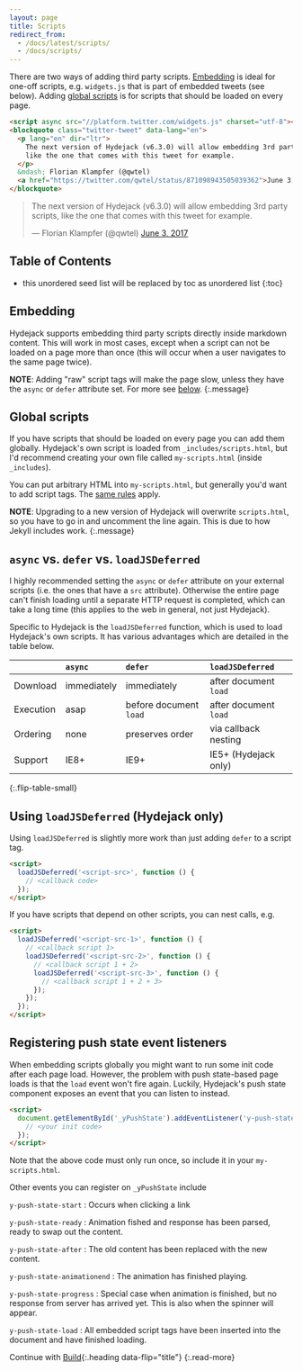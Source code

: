 ```yaml
---
layout: page
title: Scripts
redirect_from:
  - /docs/latest/scripts/
  - /docs/scripts/
---
```


There are two ways of adding third party scripts.
[Embedding](#embedding) is ideal for one-off scripts, e.g. `widgets.js` that is part of embedded tweets (see below).
Adding [global scripts](#global-scripts) is for scripts that should be loaded on every page.

```html
<script async src="//platform.twitter.com/widgets.js" charset="utf-8"></script>
<blockquote class="twitter-tweet" data-lang="en">
  <p lang="en" dir="ltr">
    The next version of Hydejack (v6.3.0) will allow embedding 3rd party scripts,
    like the one that comes with this tweet for example.
  </p>
  &mdash; Florian Klampfer (@qwtel)
  <a href="https://twitter.com/qwtel/status/871098943505039362">June 3, 2017</a>
</blockquote>
```

<script async src="//platform.twitter.com/widgets.js" charset="utf-8"></script>
<blockquote class="twitter-tweet" data-lang="en"><p lang="en" dir="ltr">The next version of Hydejack (v6.3.0) will allow embedding 3rd party scripts, like the one that comes with this tweet for example.</p>&mdash; Florian Klampfer (@qwtel) <a href="https://twitter.com/qwtel/status/871098943505039362">June 3, 2017</a></blockquote>

## Table of Contents
* this unordered seed list will be replaced by toc as unordered list
{:toc}

## Embedding
Hydejack supports embedding third party scripts directly inside markdown content. This will work in most cases, except when a script can not be loaded on a page more than once (this will occur when a user navigates to the same page twice).

**NOTE**: Adding "raw" script tags will make the page slow, unless they have the `async` or `defer` attribute set. For more see [below](#async-vs-defer-vs-loadjsdeferred).
{:.message}

## Global scripts
If you have scripts that should be loaded on every page you can add them globally.
Hydejack's own script is loaded from `_includes/scripts.html`, but I'd recommend creating your own file called `my-scripts.html` (inside `_includes`).

You can put arbitrary HTML into `my-scripts.html`, but generally you'd want to add script tags. The [same rules](#async-vs-defer-vs-loadjsdeferred) apply.

**NOTE**: Upgrading to a new version of Hydejack will overwrite `scripts.html`, so you have to go in and uncomment the line again. This is due to how Jekyll includes work.
{:.message}

## `async` vs. `defer` vs. `loadJSDeferred`
I highly recommended setting the `async` or `defer` attribute on your external scripts (i.e. the ones that have a `src` attribute).
Otherwise the entire page can't finish loading until a separate HTTP request is completed, which can take a long time (this applies to the web in general, not just Hydejack).

Specific to Hydejack is the `loadJSDeferred` function, which is used to load Hydejack's own scripts. It has various advantages which are detailed in the table below.

|           | `async`     | `defer`                | `loadJSDeferred`      |
|:----------|:------------|:-----------------------|:----------------------|
| Download  | immediately | immediately            | after document `load` |
| Execution | asap        | before document `load` | after document `load` |
| Ordering  | none        | preserves order        | via callback nesting  |
| Support   | IE8+        | IE9+                   | IE5+ (Hydejack only)  |
{:.flip-table-small}

## Using `loadJSDeferred` (Hydejack only)
Using `loadJSDeferred` is slightly more work than just adding `defer` to a script tag.

```html
<script>
  loadJSDeferred('<script-src>', function () {
    // <callback code>
  });
</script>
```

If you have scripts that depend on other scripts, you can nest calls, e.g.

```html
<script>
  loadJSDeferred('<script-src-1>', function () {
    // <callback script 1>
    loadJSDeferred('<script-src-2>', function () {
      // <callback script 1 + 2>
      loadJSDeferred('<script-src-3>', function () {
        // <callback script 1 + 2 + 3>
      });
    });
  });
</script>
```

## Registering push state event listeners
When embedding scripts globally you might want to run some init code after each page load. However, the problem with push state-based page loads is that the `load` event won't fire again. Luckily, Hydejack's push state component exposes an event that you can listen to instead.

```html
<script>
  document.getElementById('_yPushState').addEventListener('y-push-state-load', function() {
    // <your init code>
  });
</script>
```

Note that the above code must only run once, so include it in your `my-scripts.html`.

Other events you can register on `_yPushState` include

`y-push-state-start`
: Occurs when clicking a link

`y-push-state-ready`
: Animation fished and response has been parsed, ready to swap out the content.

`y-push-state-after`
: The old content has been replaced with the new content.

`y-push-state-animationend`
: The animation has finished playing.

`y-push-state-progress`
: Special case when animation is finished, but no response from server has arrived yet. This is also when the spinner will appear.

`y-push-state-load`
: All embedded script tags have been inserted into the document and have finished loading.

Continue with [Build](build.md){:.heading data-flip="title"}
{:.read-more}
